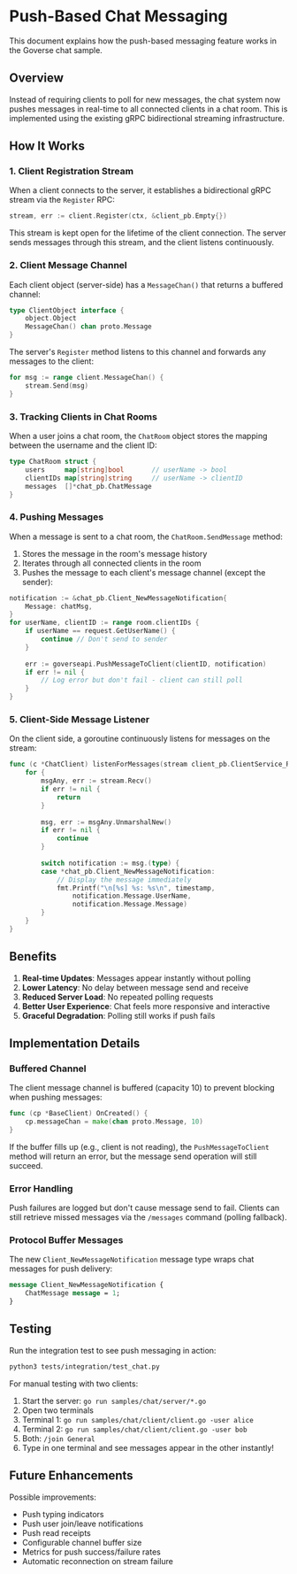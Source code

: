 # Push-Based Chat Messaging

This document explains how the push-based messaging feature works in the Goverse chat sample.

## Overview

Instead of requiring clients to poll for new messages, the chat system now pushes messages in real-time to all connected clients in a chat room. This is implemented using the existing gRPC bidirectional streaming infrastructure.

## How It Works

### 1. Client Registration Stream

When a client connects to the server, it establishes a bidirectional gRPC stream via the `Register` RPC:

```go
stream, err := client.Register(ctx, &client_pb.Empty{})
```

This stream is kept open for the lifetime of the client connection. The server sends messages through this stream, and the client listens continuously.

### 2. Client Message Channel

Each client object (server-side) has a `MessageChan()` that returns a buffered channel:

```go
type ClientObject interface {
    object.Object
    MessageChan() chan proto.Message
}
```

The server's `Register` method listens to this channel and forwards any messages to the client:

```go
for msg := range client.MessageChan() {
    stream.Send(msg)
}
```

### 3. Tracking Clients in Chat Rooms

When a user joins a chat room, the `ChatRoom` object stores the mapping between the username and the client ID:

```go
type ChatRoom struct {
    users     map[string]bool       // userName -> bool
    clientIDs map[string]string     // userName -> clientID
    messages  []*chat_pb.ChatMessage
}
```

### 4. Pushing Messages

When a message is sent to a chat room, the `ChatRoom.SendMessage` method:

1. Stores the message in the room's message history
2. Iterates through all connected clients in the room
3. Pushes the message to each client's message channel (except the sender):

```go
notification := &chat_pb.Client_NewMessageNotification{
    Message: chatMsg,
}
for userName, clientID := range room.clientIDs {
    if userName == request.GetUserName() {
        continue // Don't send to sender
    }
    
    err := goverseapi.PushMessageToClient(clientID, notification)
    if err != nil {
        // Log error but don't fail - client can still poll
    }
}
```

### 5. Client-Side Message Listener

On the client side, a goroutine continuously listens for messages on the stream:

```go
func (c *ChatClient) listenForMessages(stream client_pb.ClientService_RegisterClient) {
    for {
        msgAny, err := stream.Recv()
        if err != nil {
            return
        }
        
        msg, err := msgAny.UnmarshalNew()
        if err != nil {
            continue
        }
        
        switch notification := msg.(type) {
        case *chat_pb.Client_NewMessageNotification:
            // Display the message immediately
            fmt.Printf("\n[%s] %s: %s\n", timestamp, 
                notification.Message.UserName, 
                notification.Message.Message)
        }
    }
}
```

## Benefits

1. **Real-time Updates**: Messages appear instantly without polling
2. **Lower Latency**: No delay between message send and receive
3. **Reduced Server Load**: No repeated polling requests
4. **Better User Experience**: Chat feels more responsive and interactive
5. **Graceful Degradation**: Polling still works if push fails

## Implementation Details

### Buffered Channel

The client message channel is buffered (capacity 10) to prevent blocking when pushing messages:

```go
func (cp *BaseClient) OnCreated() {
    cp.messageChan = make(chan proto.Message, 10)
}
```

If the buffer fills up (e.g., client is not reading), the `PushMessageToClient` method will return an error, but the message send operation will still succeed.

### Error Handling

Push failures are logged but don't cause message send to fail. Clients can still retrieve missed messages via the `/messages` command (polling fallback).

### Protocol Buffer Messages

The new `Client_NewMessageNotification` message type wraps chat messages for push delivery:

```protobuf
message Client_NewMessageNotification {
    ChatMessage message = 1;
}
```

## Testing

Run the integration test to see push messaging in action:

```bash
python3 tests/integration/test_chat.py
```

For manual testing with two clients:

1. Start the server: `go run samples/chat/server/*.go`
2. Open two terminals
3. Terminal 1: `go run samples/chat/client/client.go -user alice`
4. Terminal 2: `go run samples/chat/client/client.go -user bob`
5. Both: `/join General`
6. Type in one terminal and see messages appear in the other instantly!

## Future Enhancements

Possible improvements:

- Push typing indicators
- Push user join/leave notifications
- Push read receipts
- Configurable channel buffer size
- Metrics for push success/failure rates
- Automatic reconnection on stream failure
